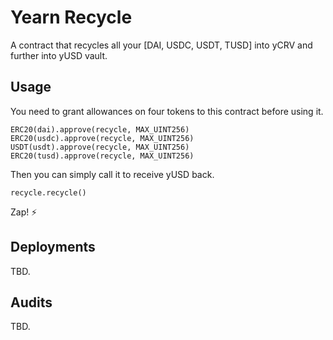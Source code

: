 # Yearn Recycle

A contract that recycles all your [DAI, USDC, USDT, TUSD] into yCRV and further into yUSD vault.

## Usage

You need to grant allowances on four tokens to this contract before using it.

```
ERC20(dai).approve(recycle, MAX_UINT256)
ERC20(usdc).approve(recycle, MAX_UINT256)
USDT(usdt).approve(recycle, MAX_UINT256)
ERC20(tusd).approve(recycle, MAX_UINT256)
```

Then you can simply call it to receive yUSD back.

```
recycle.recycle()
```

Zap! ⚡️

## Deployments

TBD.

## Audits

TBD.
